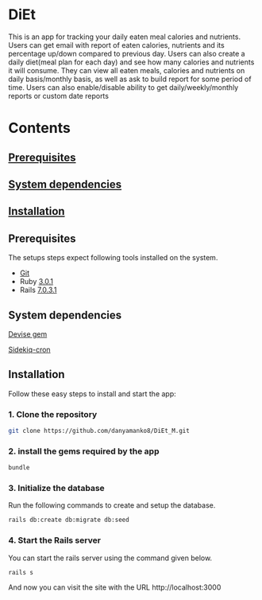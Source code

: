 # DiEt

This is an app for tracking your daily eaten meal calories and nutrients. Users can get email with report of eaten calories, nutrients and its percentage up/down compared to previous day. Users can also create a daily diet(meal plan for each day) and see how many calories and nutrients it will consume. They can view all eaten meals, calories and nutrients on daily basis/monthly basis, as well as ask to build report for some period of time. Users can also enable/disable ability to get daily/weekly/monthly reports or custom date reports

# Contents

## [Prerequisites](#prerequisites)
## [System dependencies](#system-dependencies)
## [Installation](#installation)

## Prerequisites

The setups steps expect following tools installed on the system.

- [Git](https://git-scm.com/book/en/v2/Getting-Started-Installing-Git)
- Ruby [3.0.1](https://www.ruby-lang.org/en/news/2021/04/05/ruby-3-0-1-released/)
- Rails [7.0.3.1](https://rubygems.org/gems/rails/versions/7.0.3.1)

## System dependencies

[Devise gem](https://github.com/heartcombo/devise)

[Sidekiq-cron](https://github.com/ondrejbartas/sidekiq-cron)

## Installation

Follow these easy steps to install and start the app:

### 1. Clone the repository

```bash
git clone https://github.com/danyamanko8/DiEt_M.git
```

### 2. install the gems required by the app

```bash
bundle
```

### 3. Initialize the database

Run the following commands to create and setup the database.

```bash
rails db:create db:migrate db:seed
```

### 4. Start the Rails server

You can start the rails server using the command given below.

```bash
rails s
```

And now you can visit the site with the URL http://localhost:3000
